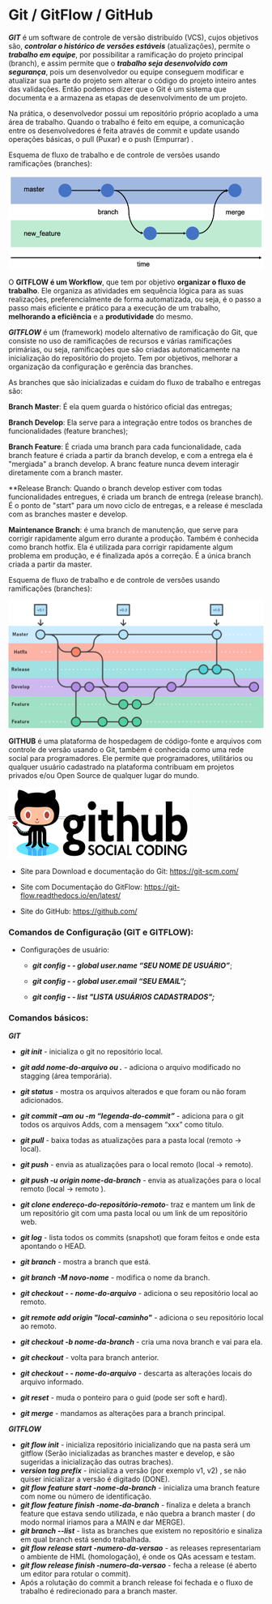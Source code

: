 <h1>Git / GitFlow / GitHub</h1>

***GIT*** é um software de controle de versão distribuído (VCS), cujos objetivos são, ***controlar o histórico de versões estáveis*** (atualizações), permite o ***trabalho em equipe***, por possibilitar a ramificação do projeto principal (branch), e assim permite que o ***trabalho seja desenvolvido com segurança***, pois um desenvolvedor ou equipe conseguem modificar e atualizar sua parte do projeto sem alterar o código do projeto inteiro antes das validações. Então podemos dizer que o Git é um sistema que documenta e a armazena as etapas de desenvolvimento de um projeto. 

Na prática, o desenvolvedor possui um repositório próprio acoplado a uma área de trabalho. Quando o trabalho é feito em equipe, a comunicação entre os desenvolvedores é feita através de commit e update usando operações básicas, o pull (Puxar) e o push (Empurrar) .

Esquema de  fluxo de trabalho e de controle de versões usando ramificações (branches):

![Trabalhando com Branches no Git](../imagens/git-branches-merge.png?raw=true)



O **GITFLOW é um Workflow**, que tem por objetivo **organizar o fluxo de trabalho**. Ele organiza as atividades em sequência lógica para as suas realizações, preferencialmente de forma automatizada, ou seja, é o passo a passo mais eficiente e prático para a execução de um trabalho, **melhorando a eficiência** e a **produtividade** do mesmo.

***GITFLOW*** é um (framework) modelo alternativo de ramificação do Git, que consiste no uso de ramificações de recursos e várias ramificações primárias, ou seja, ramificações que são criadas automaticamente na inicialização do repositório do projeto. Tem por objetivos,  melhorar a organização da configuração e gerência das branches.

As branches que são inicializadas e cuidam do fluxo de trabalho e entregas são:

**Branch Master**: É ela quem guarda o histórico oficial das entregas;

**Branch Develop**: Ela serve para a integração entre todos os branches de funcionalidades (feature branches);

**Branch Feature**: É criada uma branch para cada funcionalidade, cada branch feature é criada a partir da branch develop, e com a entrega ela é "mergiada" a branch develop. A branc feature nunca devem interagir diretamente com a branch master.

**Release Branch: Quando o branch develop estiver com todas funcionalidades entregues, é criada um branch de entrega (release branch). É o ponto de "start" para um novo ciclo de entregas, e a release é mesclada com as branches master e develop.

**Maintenance  Branch**: é uma branch de manutenção, que serve para corrigir rapidamente algum erro durante a produção. Também é conhecida como  branch hotfix. Ela é utilizada para corrigir rapidamente algum problema em produção, e é finalizada após a correção. É a única branch criada a partir da master.

Esquema de  fluxo de trabalho e de controle de versões usando ramificações (branches):

![Trabalhando com Branches no GitFlow](../imagens/gitflow-branches.png?raw=true)



**GITHUB** é uma plataforma de hospedagem de código-fonte e arquivos com controle de versão usando o Git, também é conhecida como uma rede social para programadores. Ele permite que programadores, utilitários ou qualquer usuário cadastrado na plataforma contribuam em projetos privados e/ou Open Source de qualquer lugar do mundo.

![Trabalhando com Branches no GitFlow](../imagens/github.png?raw=true)



- Site para Download e documentação do Git: https://git-scm.com/

- Site com Documentação do GitFlow: https://git-flow.readthedocs.io/en/latest/

- Site do GitHub: https://github.com/

  


<h3>Comandos de Configuração (GIT e GITFLOW):</h3>

- Configurações de usuário:

  - ***git config - - global user.name  “SEU NOME DE USUÁRIO”***;

  - ***git config - - global user.email “SEU EMAIL”;***

  - ***git config - - list "LISTA USUÁRIOS CADASTRADOS";***

    

<h3>Comandos básicos:</h3>

***GIT***

- ***git init***  - inicializa o git no repositório local. 

- ***git add nome-do-arquivo ou .*** - adiciona o arquivo modificado no stagging (área temporária).

- ***git status*** -  mostra os arquivos alterados e que foram ou não foram adicionados. 

- ***git commit –am ou -m “legenda-do-commit”*** - adiciona para o git todos os arquivos Adds, com a mensagem “xxx” como titulo. 

- ***git pull*** - baixa todas as atualizações para a pasta local (remoto -> local).

- ***git push*** - envia as atualizações para o local remoto (local -> remoto).

- ***git push -u origin nome-da-branch*** - envia as atualizações para o local remoto (local -> remoto ).

- ***git clone  endereço-do-repositório-remoto***- traz e mantem um link de um repositório git  com uma pasta local ou um link de um repositório web. 

- ***git log*** - lista todos os commits (snapshot) que foram feitos e onde esta apontando o HEAD. 

- ***git branch*** - mostra a branch que está.

- ***git branch -M novo-nome*** - modifica o nome da branch.

- ***git checkout - - nome-do-arquivo*** - adiciona o seu repositório local ao remoto.

- ***git remote add origin "local-caminho"*** - adiciona o seu repositório local ao remoto.

- ***git checkout -b nome-da-branch*** - cria uma nova branch e vai para ela.

- ***git checkout*** - volta para branch anterior.

- ***git checkout - - nome-do-arquivo*** - descarta as alterações locais do arquivo informado.

- ***git reset*** - muda o ponteiro para o guid (pode ser soft e hard).

- ***git merge*** - mandamos as alterações para a branch principal.

  

***GITFLOW***

- ***git flow init*** -  inicializa repositório inicializando que na pasta será um gitflow (Serão inicializadas as branches master e develop, e são sugeridas a inicialização das outras braches).
- ***version tag prefix*** - inicializa a versão (por exemplo v1, v2) , se não quiser inicializar a versão é digitado (DONE).
- ***git flow feature start -nome-da-branch*** - inicializa uma branch feature com nome ou número de identificação.
- ***git flow feature finish -nome-da-branch*** - finaliza e deleta a branch feature que estava sendo utilizada, e não quebra a branch master ( do modo normal iriamos para a MAIN e  dar MERGE).
- ***git branch --list*** - lista as branches que existem no repositório e sinaliza em qual branch está sendo trabalhada.
- ***git flow release start -numero-da-versao*** - as releases representariam o ambiente de HML (homologação), é onde os QAs acessam e testam.
- ***git flow release finish -numero-da-versao*** - fecha a release (é aberto um editor para rotular o commit).
-  Após a rolutação do commit a branch release foi fechada e o fluxo de trabalho é  redirecionado para a  branch master.
